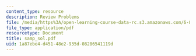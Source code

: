 ```yaml
---
content_type: resource
description: Review Problems
file: /media/https%3A/open-learning-course-data-rc.s3.amazonaws.com/6-825-techniques-in-artificial-intelligence-sma-5504-fall-2002/1a87ebe4d45148e2935d08286541119d_samp_sol.pdf
file_type: application/pdf
resourcetype: Document
title: samp_sol.pdf
uid: 1a87ebe4-d451-48e2-935d-08286541119d
---
```

